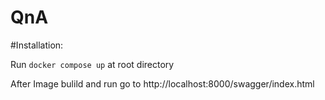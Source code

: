 # QnA

#Installation:

Run `docker compose up` at root directory

After Image bulild and run go to <a>http://localhost:8000/swagger/index.html</a>
